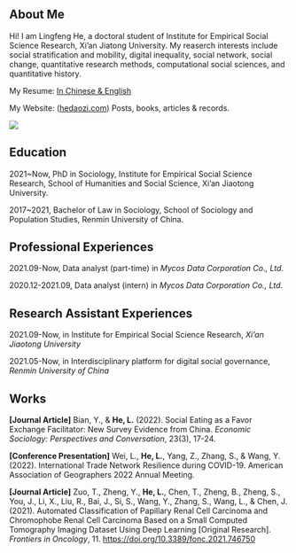 ## About Me

Hi! I am Lingfeng He, a doctoral student of Institute for Empirical Social Science Research, Xi’an Jiatong University. My reaserch interests include social stratification and mobility, digital inequality, social network, social change, quantitative research methods, computational social sciences, and quantitative history.

My Resume: [In Chinese & English](https://hedaozi.com/about-me/)

My Website: ([hedaozi.com](https://hedaozi.com/)) Posts, books, articles & records. 

<img align="center" src="https://github-readme-stats.vercel.app/api/top-langs/?username=hedaozi&layout=compact&langs_count=3">

## Education

2021~Now, PhD in Sociology, Institute for Empirical Social Science Research, School of Humanities and Social Science, Xi’an Jiaotong University.

2017~2021, Bachelor of Law in Sociology, School of Sociology and Population Studies, Renmin University of China.

## Professional Experiences

2021.09-Now, Data analyst (part-time) in *Mycos Data Corporation Co., Ltd*.

2020.12-2021.09, Data analyst (intern) in *Mycos Data Corporation Co., Ltd*.

## Research Assistant Experiences

2021.09-Now, in Institute for Empirical Social Science Research, *Xi’an Jiaotong University*

2021.05-Now, in Interdisciplinary platform for digital social governance, *Renmin University of China*

## Works

**[Journal Article]** Bian, Y., & **He, L.** (2022). Social Eating as a Favor Exchange Facilitator: New Survey Evidence from China. *Economic Sociology: Perspectives and Conversation*, 23(3), 17-24.

**[Conference Presentation]** Wei, L., **He, L.**, Yang, Z., Zhang, S., & Wang, Y. (2022). International Trade Network Resilience during COVID-19. American Association of Geographers 2022 Annual Meeting.

**[Journal Article]** Zuo, T., Zheng, Y., **He, L.**, Chen, T., Zheng, B., Zheng, S., You, J., Li, X., Liu, R., Bai, J., Si, S., Wang, Y., Zhang, S., Wang, L., & Chen, J. (2021). Automated Classification of Papillary Renal Cell Carcinoma and Chromophobe Renal Cell Carcinoma Based on a Small Computed Tomography Imaging Dataset Using Deep Learning [Original Research]. *Frontiers in Oncology*, 11. https://doi.org/10.3389/fonc.2021.746750
